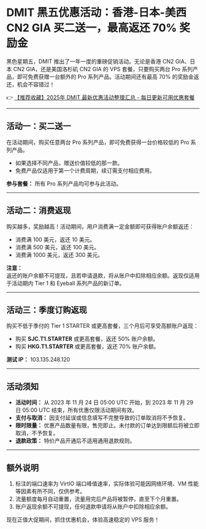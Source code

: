 # DMIT 黑五优惠活动：香港-日本-美西 CN2 GIA 买二送一，最高返还 70% 奖励金

黑色星期五，DMIT 推出了一年一度的重磅促销活动。无论是香港 CN2 GIA、日本 CN2 GIA，还是美国洛杉矶 CN2 GIA 的 VPS 套餐，只要购买两台 Pro 系列产品，即可免费获赠一台额外的 Pro 系列产品。活动期间还有最高 70% 的奖励金返还，机会不容错过！

👉 [【推荐收藏】2025年 DMIT 最新优惠活动整理汇总 - 每日更新可用优惠套餐](https://bit.ly/dmit_coupon)

---

## 活动一：买二送一

在活动期间，购买任意两台 Pro 系列产品，即可免费获得一台价格较低的 Pro 系列产品。

- 如果选择不同产品，赠送价值较低的那一款。
- 免费产品仅适用于第一个计费周期，续订需支付相应费用。

**参与套餐：** 所有 Pro 系列产品均可参与此活动。

---

## 活动二：消费返现

购买越多，奖励越高！活动期间，用户消费满一定金额即可获得账户余额返还：

- 消费满 100 美元，返还 10 美元。
- 消费满 500 美元，返还 100 美元。
- 消费满 1000 美元，返还 300 美元。

**注意：**  
返还的账户余额不可提现，且若申请退款，将从账户中扣除相应余额。返现仅适用于活动期内 Tier 1 和 Eyeball 系列产品的新订单。

---

## 活动三：季度订购返现

购买不低于季付的 Tier 1 STARTER 或更高套餐，三个月后可享受高额账户返现：

- 购买 **SJC.T1.STARTER** 或更高套餐，返还 50% 账户余额。
- 购买 **HKG.T1.STARTER** 或更高套餐，返还 70% 账户余额。

**测试 IP：** 103.135.248.120

---

## 活动须知

- **活动时间：** 从 2023 年 11 月 24 日 05:00 UTC 开始，到 2023 年 11 月 29 日 05:00 UTC 结束，所有优惠仅限活动期间有效。
- **支付与取消：** 因支付延误或信息填写不完整导致的订单取消将不予恢复。
- **限时限量：** 优惠产品数量有限，售完即止。未付款的订单达到限额后将被立即取消，不予恢复。
- **退款政策：** 特价产品开通后不适用通用退款规则。

---

## 额外说明

1. 标注的端口速率为 VirtIO 端口峰值速率，实际体验可能因网络环境、VM 性能等因素有所不同，仅供参考。
2. 流量额度每月自动重置，流量用完后产品将被暂停，直至下个月重置。
3. 账户返现余额不可提现，任何退款申请将从账户中扣除相应余额。

现在正值大促期间，抓住优惠机会，体验高速稳定的 VPS 服务！